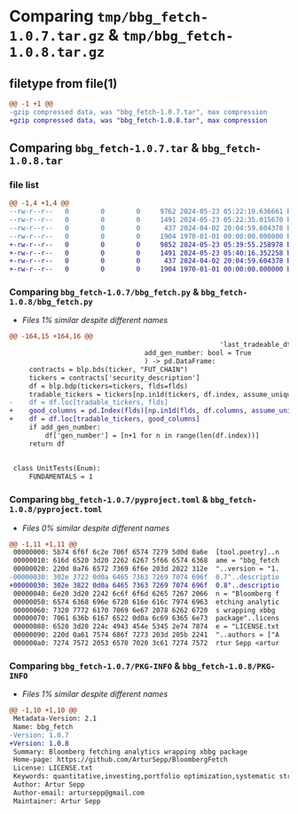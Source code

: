 # Comparing `tmp/bbg_fetch-1.0.7.tar.gz` & `tmp/bbg_fetch-1.0.8.tar.gz`

## filetype from file(1)

```diff
@@ -1 +1 @@
-gzip compressed data, was "bbg_fetch-1.0.7.tar", max compression
+gzip compressed data, was "bbg_fetch-1.0.8.tar", max compression
```

## Comparing `bbg_fetch-1.0.7.tar` & `bbg_fetch-1.0.8.tar`

### file list

```diff
@@ -1,4 +1,4 @@
--rw-r--r--   0        0        0     9762 2024-05-23 05:22:10.636661 bbg_fetch-1.0.7/bbg_fetch.py
--rw-r--r--   0        0        0     1491 2024-05-23 05:22:35.015670 bbg_fetch-1.0.7/pyproject.toml
--rw-r--r--   0        0        0      437 2024-04-02 20:04:59.604378 bbg_fetch-1.0.7/README.md
--rw-r--r--   0        0        0     1904 1970-01-01 00:00:00.000000 bbg_fetch-1.0.7/PKG-INFO
+-rw-r--r--   0        0        0     9852 2024-05-23 05:39:55.258978 bbg_fetch-1.0.8/bbg_fetch.py
+-rw-r--r--   0        0        0     1491 2024-05-23 05:40:16.352258 bbg_fetch-1.0.8/pyproject.toml
+-rw-r--r--   0        0        0      437 2024-04-02 20:04:59.604378 bbg_fetch-1.0.8/README.md
+-rw-r--r--   0        0        0     1904 1970-01-01 00:00:00.000000 bbg_fetch-1.0.8/PKG-INFO
```

### Comparing `bbg_fetch-1.0.7/bbg_fetch.py` & `bbg_fetch-1.0.8/bbg_fetch.py`

 * *Files 1% similar despite different names*

```diff
@@ -164,15 +164,16 @@
                                                     'last_tradeable_dt'),
                                  add_gen_number: bool = True
                                  ) -> pd.DataFrame:
     contracts = blp.bds(ticker, "FUT_CHAIN")
     tickers = contracts['security_description']
     df = blp.bdp(tickers=tickers, flds=flds)
     tradable_tickers = tickers[np.in1d(tickers, df.index, assume_unique=True)]
-    df = df.loc[tradable_tickers, flds]
+    good_columns = pd.Index(flds)[np.in1d(flds, df.columns, assume_unique=True)]
+    df = df.loc[tradable_tickers, good_columns]
     if add_gen_number:
         df['gen_number'] = [n+1 for n in range(len(df.index))]
     return df
 
 
 class UnitTests(Enum):
     FUNDAMENTALS = 1
```

### Comparing `bbg_fetch-1.0.7/pyproject.toml` & `bbg_fetch-1.0.8/pyproject.toml`

 * *Files 0% similar despite different names*

```diff
@@ -1,11 +1,11 @@
 00000000: 5b74 6f6f 6c2e 706f 6574 7279 5d0d 0a6e  [tool.poetry]..n
 00000010: 616d 6520 3d20 2262 6267 5f66 6574 6368  ame = "bbg_fetch
 00000020: 220d 0a76 6572 7369 6f6e 203d 2022 312e  "..version = "1.
-00000030: 302e 3722 0d0a 6465 7363 7269 7074 696f  0.7"..descriptio
+00000030: 302e 3822 0d0a 6465 7363 7269 7074 696f  0.8"..descriptio
 00000040: 6e20 3d20 2242 6c6f 6f6d 6265 7267 2066  n = "Bloomberg f
 00000050: 6574 6368 696e 6720 616e 616c 7974 6963  etching analytic
 00000060: 7320 7772 6170 7069 6e67 2078 6262 6720  s wrapping xbbg 
 00000070: 7061 636b 6167 6522 0d0a 6c69 6365 6e73  package"..licens
 00000080: 6520 3d20 224c 4943 454e 5345 2e74 7874  e = "LICENSE.txt
 00000090: 220d 0a61 7574 686f 7273 203d 205b 2241  "..authors = ["A
 000000a0: 7274 7572 2053 6570 7020 3c61 7274 7572  rtur Sepp <artur
```

### Comparing `bbg_fetch-1.0.7/PKG-INFO` & `bbg_fetch-1.0.8/PKG-INFO`

 * *Files 1% similar despite different names*

```diff
@@ -1,10 +1,10 @@
 Metadata-Version: 2.1
 Name: bbg_fetch
-Version: 1.0.7
+Version: 1.0.8
 Summary: Bloomberg fetching analytics wrapping xbbg package
 Home-page: https://github.com/ArturSepp/BloombergFetch
 License: LICENSE.txt
 Keywords: quantitative,investing,portfolio optimization,systematic strategies,volatility
 Author: Artur Sepp
 Author-email: artursepp@gmail.com
 Maintainer: Artur Sepp
```

